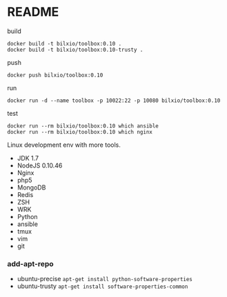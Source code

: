 # README

build
```
docker build -t bilxio/toolbox:0.10 .
docker build -t bilxio/toolbox:0.10-trusty .
```

push
```
docker push bilxio/toolbox:0.10
```

run
```
docker run -d --name toolbox -p 10022:22 -p 10080 bilxio/toolbox:0.10
```

test
```
docker run --rm bilxio/toolbox:0.10 which ansible
docker run --rm bilxio/toolbox:0.10 which nginx
```

Linux development env with more tools.

- JDK 1.7
- NodeJS 0.10.46
- Nginx
- php5
- MongoDB
- Redis
- ZSH
- WRK
- Python
- ansible
- tmux
- vim
- git

### add-apt-repo

- ubuntu-precise  `apt-get install python-software-properties`
- ubuntu-trusty  `apt-get install software-properties-common`
